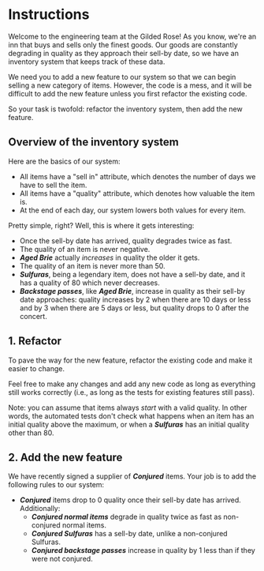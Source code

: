 # Instructions

Welcome to the engineering team at the Gilded Rose!
As you know, we're an inn that buys and sells only the finest goods.
Our goods are constantly degrading in quality as they approach their sell-by date, so we have an inventory system that keeps track of these data.

We need you to add a new feature to our system so that we can begin selling a new category of items.
However, the code is a mess, and it will be difficult to add the new feature unless you first refactor the existing code.

So your task is twofold: refactor the inventory system, then add the new feature.

## Overview of the inventory system

Here are the basics of our system:

- All items have a "sell in" attribute, which denotes the number of days we have to sell the item.
- All items have a "quality" attribute, which denotes how valuable the item is.
- At the end of each day, our system lowers both values for every item.

Pretty simple, right? Well, this is where it gets interesting:

- Once the sell-by date has arrived, quality degrades twice as fast.
- The quality of an item is never negative.
- **_Aged Brie_** actually *increases* in quality the older it gets.
- The quality of an item is never more than 50.
- **_Sulfuras_**, being a legendary item, does not have a sell-by date, and it has a quality of 80 which never decreases.
- **_Backstage passes_**, like **_Aged Brie_**, increase in quality as their sell-by date approaches: quality increases by 2 when there are 10 days or less and by 3 when there are 5 days or less, but quality drops to 0 after the concert.

## 1. Refactor

To pave the way for the new feature, refactor the existing code and make it easier to change.

Feel free to make any changes and add any new code as long as everything still works correctly (i.e., as long as the tests for existing features still pass).

Note: you can assume that items always _start_ with a valid quality.
In other words, the automated tests don't check what happens when an item has an initial quality above the maximum, or when a **_Sulfuras_** has an initial quality other than 80.

## 2. Add the new feature

We have recently signed a supplier of **_Conjured_** items.
Your job is to add the following rules to our system:

- **_Conjured_** items drop to 0 quality once their sell-by date has arrived. Additionally:
  - **_Conjured normal items_** degrade in quality twice as fast as non-conjured normal items.
  - **_Conjured Sulfuras_** has a sell-by date, unlike a non-conjured Sulfuras.
  - **_Conjured backstage passes_** increase in quality by 1 less than if they were not conjured.
